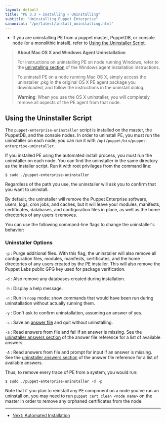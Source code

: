 ```yaml
---
layout: default
title: "PE 3.3 » Installing » Uninstalling"
subtitle: "Uninstalling Puppet Enterprise"
canonical: "/pe/latest/install_uninstalling.html"
---
```


* If you are uninstalling PE from a puppet master, PuppetDB, or console node (or a monolithic install), refer to [Using the Uninstaller Script](#using-the-uninstaller-script).

> **About Mac OS X and Windows Agent Uninstallation**
>
> For instructions on uninstalling PE on node running Windows, refer to the [uninstalling section][uninstall_win] of the Windows agent installation instructions.
>
> To uninstall PE on a node running Mac OS X, simply access the uninstaller .pkg in the original OS X PE agent package you downloaded, and follow the instructions in the uninstall dialog.
>
> **Warning**: When you use the OS X uninstaller, you will completely remove all aspects of the PE agent from that node.

[uninstall_win]: ./install_windows.html#uninstalling

Using the Uninstaller Script
-----

The `puppet-enterprise-uninstaller` script is installed on the master, the PuppetDB, and the console nodes. In order to uninstall PE, you must run the uninstaller on each node; you can run it with `/opt/puppet/bin/puppet-enterprise-uninstaller`.

If you installed PE using the automated install process, you must run the uninstaller on each node. You can find the uninstaller in the same directory as the installer script. Run it with root privileges from the command line:

    $ sudo ./puppet-enterprise-uninstaller

Regardless of the path you use, the uninstaller will ask you to confirm that you want to uninstall.

By default, the uninstaller will remove the Puppet Enterprise software, users, logs, cron jobs, and caches, but it will leave your modules, manifests, certificates, databases, and configuration files in place, as well as the home directories of any users it removes.

You can use the following command-line flags to change the uninstaller's behavior:

### Uninstaller Options

`-p`
: Purge additional files. With this flag, the uninstaller will also remove all configuration files, modules, manifests, certificates, and the home directories of any users created by the PE installer. This will also remove the Puppet Labs public GPG key used for package verification.

`-d`
: Also remove any databases created during installation.

`-h`
: Display a help message.

`-n`
: Run in `noop` mode; show commands that would have been run during uninstallation without actually running them.

`-y`
: Don't ask to confirm uninstallation, assuming an answer of yes.

`-s`
: Save an [answer file][answerfile] and quit without uninstalling.

`-a`
: Read answers from file and fail if an answer is missing. See the [uninstaller answers section][uninstaller_answers] of the answer file reference for a list of available answers.

`-A`
: Read answers from file and prompt for input if an answer is missing. See the [uninstaller answers section][uninstaller_answers] of the answer file reference for a list of available answers.

[uninstaller_answers]: ./install_answer_file_reference.html#uninstaller-answers
[answerfile]: ./install_automated.html

Thus, to remove every trace of PE from a system, you would run:

    $ sudo ./puppet-enterprise-uninstaller -d -p

Note that if you plan to reinstall any PE component on a node you've run an uninstall on, you may need to run `puppet cert clean <node name>` on the master in order to remove any orphaned certificates from the node.






* * *

- [Next: Automated Installation](./install_automated.html)
